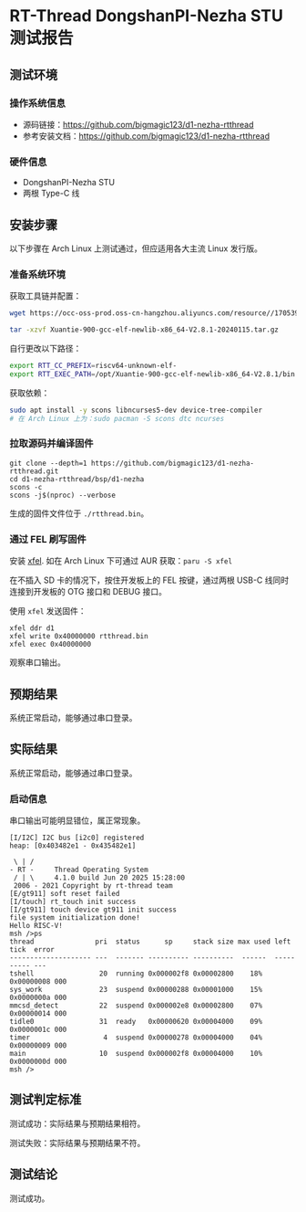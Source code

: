 # RT-Thread DongshanPI-Nezha STU 测试报告

## 测试环境

### 操作系统信息

- 源码链接：https://github.com/bigmagic123/d1-nezha-rtthread
- 参考安装文档：https://github.com/bigmagic123/d1-nezha-rtthread

### 硬件信息

- DongshanPI-Nezha STU
- 两根 Type-C 线

## 安装步骤

以下步骤在 Arch Linux 上测试通过，但应适用各大主流 Linux 发行版。

### 准备系统环境

获取工具链并配置：
```bash
wget https://occ-oss-prod.oss-cn-hangzhou.aliyuncs.com/resource//1705395512373/Xuantie-900-gcc-elf-newlib-x86_64-V2.8.1-20240115.tar.gz

tar -xzvf Xuantie-900-gcc-elf-newlib-x86_64-V2.8.1-20240115.tar.gz
```

自行更改以下路径：
```bash
export RTT_CC_PREFIX=riscv64-unknown-elf-
export RTT_EXEC_PATH=/opt/Xuantie-900-gcc-elf-newlib-x86_64-V2.8.1/bin
```

获取依赖：
```bash
sudo apt install -y scons libncurses5-dev device-tree-compiler
# 在 Arch Linux 上为：sudo pacman -S scons dtc ncurses
```

### 拉取源码并编译固件

```shell
git clone --depth=1 https://github.com/bigmagic123/d1-nezha-rtthread.git
cd d1-nezha-rtthread/bsp/d1-nezha
scons -c
scons -j$(nproc) --verbose
```

生成的固件文件位于 `./rtthread.bin`。

### 通过 FEL 刷写固件

安装 [xfel](https://github.com/xboot/xfel). 如在 Arch Linux 下可通过 AUR 获取：`paru -S xfel`

在不插入 SD 卡的情况下，按住开发板上的 FEL 按键，通过两根 USB-C 线同时连接到开发板的 OTG 接口和 DEBUG 接口。

使用 `xfel` 发送固件：
```shell
xfel ddr d1
xfel write 0x40000000 rtthread.bin
xfel exec 0x40000000
```

观察串口输出。

## 预期结果

系统正常启动，能够通过串口登录。

## 实际结果

系统正常启动，能够通过串口登录。

### 启动信息

串口输出可能明显错位，属正常现象。

```log
[I/I2C] I2C bus [i2c0] registered
heap: [0x403482e1 - 0x435482e1]

 \ | /
- RT -     Thread Operating System
 / | \     4.1.0 build Jun 20 2025 15:28:00
 2006 - 2021 Copyright by rt-thread team
[E/gt911] soft reset failed
[I/touch] rt_touch init success
[I/gt911] touch device gt911 init success
file system initialization done!
Hello RISC-V!
msh />ps
thread               pri  status      sp     stack size max used left tick  error
-------------------- ---  ------- ---------- ----------  ------  ---------- ---
tshell                20  running 0x000002f8 0x00002800    18%   0x00000008 000
sys_work              23  suspend 0x00000288 0x00001000    15%   0x0000000a 000
mmcsd_detect          22  suspend 0x000002e8 0x00002800    07%   0x00000014 000
tidle0                31  ready   0x00000620 0x00004000    09%   0x0000001c 000
timer                  4  suspend 0x00000278 0x00004000    04%   0x00000009 000
main                  10  suspend 0x000002f8 0x00004000    10%   0x0000000d 000
msh />

```

## 测试判定标准

测试成功：实际结果与预期结果相符。

测试失败：实际结果与预期结果不符。

## 测试结论

测试成功。